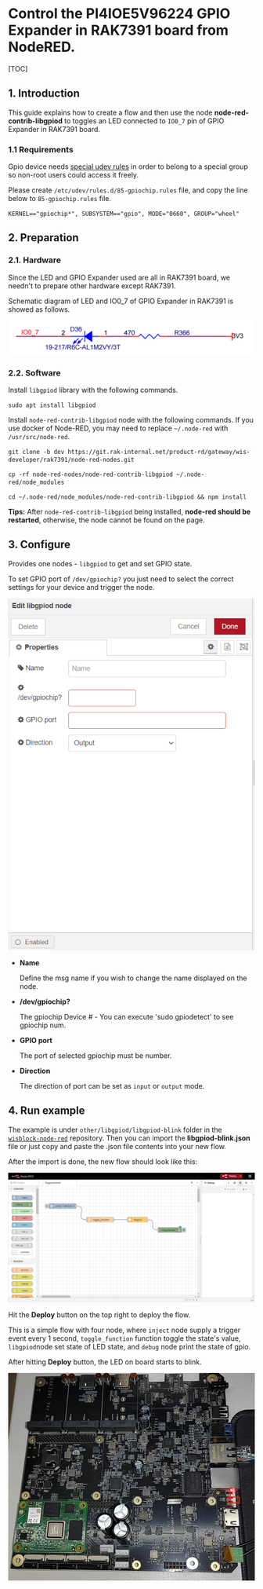 # Control the PI4IOE5V96224 GPIO Expander in RAK7391 board from NodeRED.

[TOC]

## 1. Introduction

This guide explains how to create a flow and then use the node **node-red-contrib-libgpiod** to toggles an LED connected to `IO0_7` pin of GPIO Expander in RAK7391 board. 

### 1.1 Requirements

Gpio device needs [special udev rules](https://blog.oless.xyz/post/fedorarpigpio/#udev) in order to belong to a special group so non-root users could access it freely.

Please create `/etc/udev/rules.d/85-gpiochip.rules` file, and copy the line below to `85-gpiochip.rules` file.

```
KERNEL=="gpiochip*", SUBSYSTEM=="gpio", MODE="0660", GROUP="wheel"
```



## 2. Preparation

### 2.1. Hardware

Since the LED and GPIO Expander used are all in RAK7391 board, we needn't to prepare other hardware except RAK7391.

Schematic diagram of LED and IO0_7 of GPIO Expander in RAK7391 is showed as follows.

![image-20220302172023719](assets/image-20220302172023719.png)

### 2.2. Software

Install `libgpiod` library with the following commands. 

```
sudo apt install libgpiod
```

Install `node-red-contrib-libgpiod` node with the following commands. If you use docker of Node-RED, you may need to replace `~/.node-red` with `/usr/src/node-red`.

```
git clone -b dev https://git.rak-internal.net/product-rd/gateway/wis-developer/rak7391/node-red-nodes.git
```

```
cp -rf node-red-nodes/node-red-contrib-libgpiod ~/.node-red/node_modules
```

```
cd ~/.node-red/node_modules/node-red-contrib-libgpiod && npm install
```

**Tips:**  After `node-red-contrib-libgpiod` being installed,  **node-red should be restarted**, otherwise, the node cannot be found on the page.



## 3. Configure

Provides one nodes - `libgpiod` to get  and set GPIO state.

To set  GPIO port of `/dev/gpiochip?` you just need to select the correct settings for your device and trigger the node. 

<img src="assets/image-20220413164133614.png" alt="image-20220413164133614" style="zoom:80%;" />	

- **Name**

  Define the msg name if you wish to change the name displayed on the node.

- **/dev/gpiochip?**

  The gpiochip Device # - You can execute 'sudo gpiodetect' to see gpiochip num.

- **GPIO port**

  The port of selected gpiochip must be number.

- **Direction**

  The direction of port can be set as `input` or `output` mode.



## 4. Run example

The example is under `other/libgpiod/libgpiod-blink` folder in the [`wisblock-node-red`](https://git.rak-internal.net/product-rd/gateway/wis-developer/rak7391/wisblock-node-red/-/tree/dev/) repository. Then you can import the  **libgpiod-blink.json** file or just copy and paste the .json file contents into your new flow.

After the import is done, the new flow should look like this:

![image-20220414104307566](assets/image-20220414104307566.png)

Hit the **Deploy** button on the top right to deploy the flow.

This is a simple flow with four node, where `inject` node supply a trigger event every 1 second,  `toggle_function`  function toggle the state's value, `libgpiod`node set state of LED state, and `debug` node print the state of gpio. 

After hitting **Deploy** button, the LED on board starts to blink.

![image-20220303172308491](assets/image-20220303172308491.png)

